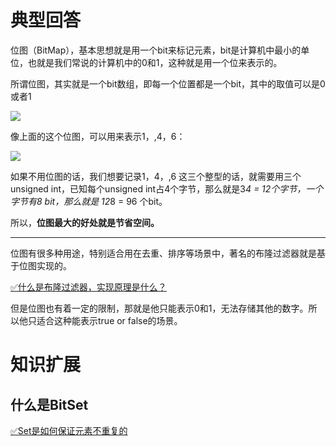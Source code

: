# 典型回答


位图（BitMap），基本思想就是用一个bit来标记元素，bit是计算机中最小的单位，也就是我们常说的计算机中的0和1，这种就是用一个位来表示的。



所谓位图，其实就是一个bit数组，即每一个位置都是一个bit，其中的取值可以是0或者1



![](https://cdn.nlark.com/yuque/0/2023/png/5378072/1684394416334-19381463-1f61-4f08-bb1c-6f904070c44d.png)

像上面的这个位图，可以用来表示1，,4，6：



![](https://cdn.nlark.com/yuque/0/2023/png/5378072/1684394525006-a77cfaae-23d1-46e2-85b5-e0a8aa161391.png)

如果不用位图的话，我们想要记录1，4，,6 这三个整型的话，就需要用三个unsigned int，已知每个unsigned int占4个字节，那么就是3*4 = 12个字节，一个字节有8 bit，那么就是 12*8 = 96 个bit。



所以，**位图最大的好处就是节省空间。**

****

位图有很多种用途，特别适合用在去重、排序等场景中，著名的布隆过滤器就是基于位图实现的。



[✅什么是布隆过滤器，实现原理是什么？](https://www.yuque.com/hollis666/qyhor6/gp9ymie1n39uavah)





但是位图也有着一定的限制，那就是他只能表示0和1，无法存储其他的数字。所以他只适合这种能表示true or false的场景。

# 知识扩展
## 什么是BitSet
[✅Set是如何保证元素不重复的](https://www.yuque.com/hollis666/qyhor6/iyr09c#deT38)



